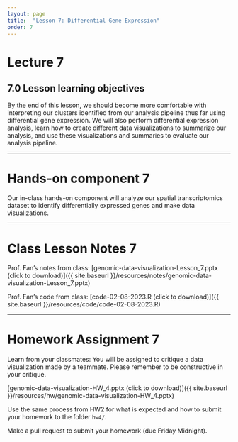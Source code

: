 ```yaml
---
layout: page
title:  "Lesson 7: Differential Gene Expression"
order: 7
---
```


# Lecture 7

## 7.0 Lesson learning objectives

By the end of this lesson, we should become more comfortable with interpreting our clusters identified from our analysis pipeline thus far using differential gene expression. We will also perform differential expression analysis, learn how to create different data visualizations to summarize our analysis, and use these visualizations and summaries to evaluate our analysis pipeline. 

---

# Hands-on component 7

Our in-class hands-on component will analyze our spatial transcriptomics dataset to identify differentially expressed genes and make data visualizations. 

---

# Class Lesson Notes 7

Prof. Fan’s notes from class: [genomic-data-visualization-Lesson_7.pptx (click to download)]({{ site.baseurl }}/resources/notes/genomic-data-visualization-Lesson_7.pptx)

Prof. Fan’s code from class: [code-02-08-2023.R (click to download)]({{ site.baseurl }}/resources/code/code-02-08-2023.R)

---

# Homework Assignment 7

Learn from your classmates: You will be assigned to critique a data visualization made by a teammate. Please remember to be constructive in your critique. 

[genomic-data-visualization-HW_4.pptx (click to download)]({{ site.baseurl }}/resources/hw/genomic-data-visualization-HW_4.pptx)

Use the same process from HW2 for what is expected and how to submit your homework to the folder `hw4/`.

Make a pull request to submit your homework (due Friday Midnight).

